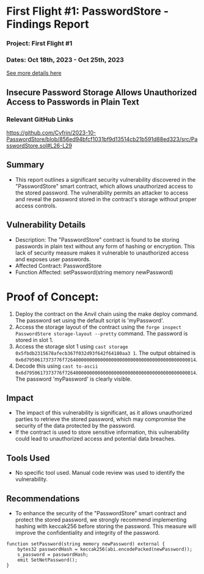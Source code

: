 # First Flight #1: PasswordStore - Findings Report 
### Project: First Flight #1

### Dates: Oct 18th, 2023 - Oct 25th, 2023
  
[See more details here](https://www.codehawks.com/contests/clnuo221v0001l50aomgo4nyn)

## Insecure Password Storage Allows Unauthorized Access to Passwords in Plain Text

### Relevant GitHub Links
	
https://github.com/Cyfrin/2023-10-PasswordStore/blob/856ed94bfcf1031bf9d13514cb21b591d88ed323/src/PasswordStore.sol#L26-L29

## Summary
- This report outlines a significant security vulnerability discovered in the "PasswordStore" smart contract, which allows unauthorized access to the stored password. The vulnerability permits an attacker to access and reveal the password stored in the contract's storage without proper access controls.

## Vulnerability Details
- Description: The "PasswordStore" contract is found to be storing passwords in plain text without any form of hashing or encryption. This lack of security measure makes it vulnerable to unauthorized access and exposes user passwords.
- Affected Contract: PasswordStore
- Function Affected: setPassword(string memory newPassword)

# Proof of Concept:
1. Deploy the contract on the Anvil chain using the make deploy command. The password set using the default script is 'myPassword'.
2. Access the storage layout of the contract using the `forge inspect PasswordStore storage-layout --pretty` command. The password is stored in slot 1.
3. Access the storage slot 1 using `cast storage 0x5fbdb2315678afecb367f032d93f642f64180aa3 1`. The output obtained is `0x6d7950617373776f726400000000000000000000000000000000000000000014`.
4. Decode this using `cast to-ascii 0x6d7950617373776f726400000000000000000000000000000000000000000014`. The password 'myPassword' is clearly visible.

## Impact
- The impact of this vulnerability is significant, as it allows unauthorized parties to retrieve the stored password, which may compromise the security of the data protected by the password. 
- If the contract is used to store sensitive information, this vulnerability could lead to unauthorized access and potential data breaches.

## Tools Used
- No specific tool used. Manual code review was used to identify the vulnerability.

## Recommendations
- To enhance the security of the "PasswordStore" smart contract and protect the stored password, we strongly recommend implementing hashing with keccak256 before storing the password. This measure will improve the confidentiality and integrity of the password.
```
function setPassword(string memory newPassword) external {
    bytes32 passwordHash = keccak256(abi.encodePacked(newPassword));
    s_password = passwordHash;
    emit SetNetPassword();
}
```
